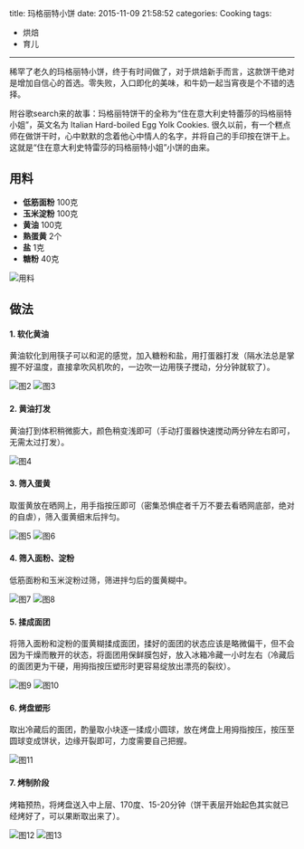 title: 玛格丽特小饼
date: 2015-11-09 21:58:52
categories: Cooking
tags:
 - 烘焙
 - 育儿
---

稀罕了老久的玛格丽特小饼，终于有时间做了，对于烘焙新手而言，这款饼干绝对是增加自信心的首选。零失败，入口即化的美味，和牛奶一起当宵夜是个不错的选择。

附谷歌search来的故事：玛格丽特饼干的全称为“住在意大利史特蕾莎的玛格丽特小姐”，英文名为 Italian Hard-boiled Egg Yolk Cookies. 很久以前，有一个糕点师在做饼干时，心中默默的念着他心中情人的名字，并将自己的手印按在饼干上。这就是“住在意大利史特雷莎的玛格丽特小姐”小饼的由来。

## 用料

* **低筋面粉** 100克
* **玉米淀粉** 100克
* **黄油** 100克
* **熟蛋黄** 2个
* **盐** 1克
* **糖粉** 40克

![用料](p1.jpg)

## 做法

#### 1. 软化黄油

黄油软化到用筷子可以和泥的感觉，加入糖粉和盐，用打蛋器打发（隔水法总是掌握不好温度，直接拿吹风机吹的，一边吹一边用筷子搅动，分分钟就软了）。

![图2](p2.jpg)
![图3](p3.jpg)

#### 2. 黄油打发

黄油打到体积稍微膨大，颜色稍变浅即可（手动打蛋器快速搅动两分钟左右即可，无需太过打发）。
  
![图4](p4.jpg)

#### 3. 筛入蛋黄

取蛋黄放在晒网上，用手指按压即可（密集恐惧症者千万不要去看晒网底部，绝对的自虐），筛入蛋黄细末后拌匀。

![图5](p5.jpg)
![图6](p6.jpg)

#### 4. 筛入面粉、淀粉

低筋面粉和玉米淀粉过筛，筛进拌匀后的蛋黄糊中。

![图7](p7.jpg)
![图8](p8.jpg)

#### 5. 揉成面团

将筛入面粉和淀粉的蛋黄糊揉成面团，揉好的面团的状态应该是略微偏干，但不会因为干燥而散开的状态，将面团用保鲜膜包好，放入冰箱冷藏一小时左右（冷藏后的面团更为干硬，用拇指按压塑形时更容易绽放出漂亮的裂纹）。

![图9](p9.jpg)
![图10](p10.jpg) 

#### 6. 烤盘塑形

取出冷藏后的面团，酌量取小块逐一揉成小圆球，放在烤盘上用拇指按压，按压至圆球变成饼状，边缘开裂即可，力度需要自己把握。

![图11](p11.jpg) 

#### 7. 烤制阶段

烤箱预热，将烤盘送入中上层、170度、15-20分钟（饼干表层开始起色其实就已经烤好了，可以果断取出来了）。

![图12](p12.jpg) 
![图13](p13.jpg) 
